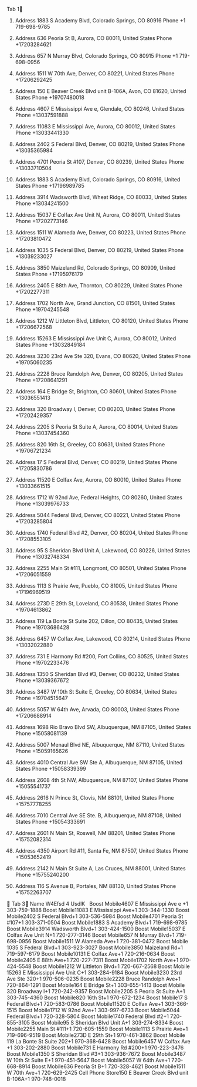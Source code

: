 Tab 1
1. Address 1883 S Academy Blvd, Colorado Springs, CO 80916
Phone +1 719-698-9785
2. Address 636 Peoria St B, Aurora, CO 80011, United States
Phone +17203284621
3. Address 657 N Murray Blvd, Colorado Springs, CO 80915
Phone +1 719-698-0956
4. Address 1511 W 70th Ave, Denver, CO 80221, United States
Phone +17206292425
5. Address 150 E Beaver Creek Blvd unit B-106A, Avon, CO 81620, United States
Phone +19707480018
6. Address 4607 E Mississippi Ave e, Glendale, CO 80246, United States
Phone +13037591888
7. Address 11083 E Mississippi Ave, Aurora, CO 80012, United States
Phone +13033441330
8. Address 2402 S Federal Blvd, Denver, CO 80219, United States
Phone +13035365984
9. Address 4701 Peoria St #107, Denver, CO 80239, United States
Phone +13033710504
10. Address 1883 S Academy Blvd, Colorado Springs, CO 80916, United States
Phone +17196989785
11. Address 3914 Wadsworth Blvd, Wheat Ridge, CO 80033, United States
Phone +13034241500
12. Address 15037 E Colfax Ave Unit N, Aurora, CO 80011, United States
Phone +17202773146
13. Address 1511 W Alameda Ave, Denver, CO 80223, United States
Phone +17203810472
14. Address 1035 S Federal Blvd, Denver, CO 80219, United States
Phone +13039233027
15. Address 3850 Maizeland Rd, Colorado Springs, CO 80909, United States
Phone +17195976179
16. Address 2405 E 88th Ave, Thornton, CO 80229, United States
Phone +17202277311
17. Address 1702 North Ave, Grand Junction, CO 81501, United States
Phone +19704245548
18. Address 1212 W Littleton Blvd, Littleton, CO 80120, United States
Phone +17206672568
19. Address 15263 E Mississippi Ave Unit C, Aurora, CO 80012, United States
Phone +13032849184
20. Address 3230 23rd Ave Ste 320, Evans, CO 80620, United States
Phone +19705060235
21. Address 2228 Bruce Randolph Ave, Denver, CO 80205, United States
Phone +17208641291
22. Address 164 E Bridge St, Brighton, CO 80601, United States
Phone +13036551413
23. Address 320 Broadway I, Denver, CO 80203, United States
Phone +17202429357
24. Address 2205 S Peoria St Suite A, Aurora, CO 80014, United States
Phone +13037454360
25. Address 820 16th St, Greeley, CO 80631, United States
Phone +19706721234
26. Address 17 S Federal Blvd, Denver, CO 80219, United States
Phone +17205830786
27. Address 11520 E Colfax Ave, Aurora, CO 80010, United States
Phone +13033661515
28. Address 1712 W 92nd Ave, Federal Heights, CO 80260, United States
Phone +13039976733
29. Address 5044 Federal Blvd, Denver, CO 80221, United States
Phone +17203285804
30. Address 1740 Federal Blvd #2, Denver, CO 80204, United States
Phone +17208553105
31. Address 95 S Sheridan Blvd Unit A, Lakewood, CO 80226, United States
Phone +13032748334
32. Address 2255 Main St #111, Longmont, CO 80501, United States
Phone +17206051559
33. Address 1113 S Prairie Ave, Pueblo, CO 81005, United States
Phone +17196969519
34. Address 273D E 29th St, Loveland, CO 80538, United States
Phone +19704613862
35. Address 119 La Bonte St Suite 202, Dillon, CO 80435, United States
Phone +19703686428
36. Address 6457 W Colfax Ave, Lakewood, CO 80214, United States
Phone +13032022880
37. Address 731 E Harmony Rd #200, Fort Collins, CO 80525, United States
Phone +19702233476
38. Address 1350 S Sheridan Blvd #3, Denver, CO 80232, United States
Phone +13039367672
39. Address 3487 W 10th St Suite E, Greeley, CO 80634, United States
Phone +19704515647
40. Address 5057 W 64th Ave, Arvada, CO 80003, United States
Phone +17206688914
 
41. Address 1698 Rio Bravo Blvd SW, Albuquerque, NM 87105, United States
Phone +15058081139
 
42. Address 5007 Menaul Blvd NE, Albuquerque, NM 87110, United States
Phone +15059165626
 
43. Address 4010 Central Ave SW Ste A, Albuquerque, NM 87105, United States
Phone +15058339399
 
44. Address 2608 4th St NW, Albuquerque, NM 87107, United States
Phone +15055541737
 
45. Address 2616 N Prince St, Clovis, NM 88101, United States
Phone +15757778255
 
46. Address 7010 Central Ave SE Ste. B, Albuquerque, NM 87108, United States
Phone +15054333691
 
47. Address 2601 N Main St, Roswell, NM 88201, United States
Phone +15752082314
 
48. Address 4350 Airport Rd #11, Santa Fe, NM 87507, United States
Phone +15053652419
 
49. Address 2142 N Main St Suite A, Las Cruces, NM 88001, United States
Phone +15755240200
 
50. Address 116 S Avenue B, Portales, NM 88130, United States
Phone +15752263707
 
 
 
 
 
Tab 3
Name     ​W4Efsd 4​                UsdlK
​​
​​
Boost Mobile​4607 E Mississippi Ave e                                                                  +1 303-759-1888
Boost Mobile​11083 E Mississippi Ave​+1 303-344-1330
Boost Mobile​2402 S Federal Blvd​+1 303-536-5984
Boost Mobile​4701 Peoria St #107​+1 303-371-0504
Boost Mobile​1883 S Academy Blvd​+1 719-698-9785
Boost Mobile​3914 Wadsworth Blvd​+1 303-424-1500
Boost Mobile​15037 E Colfax Ave Unit N​+1 720-277-3146
Boost Mobile​657 N Murray Blvd​+1 719-698-0956
Boost Mobile​1511 W Alameda Ave​+1 720-381-0472
Boost Mobile​1035 S Federal Blvd​+1 303-923-3027
Boost Mobile​3850 Maizeland Rd​+1 719-597-6179
Boost Mobile​10131 E Colfax Ave​+1 720-216-0634
Boost Mobile​2405 E 88th Ave​+1 720-227-7311
Boost Mobile​1702 North Ave​+1 970-424-5548
Boost Mobile​1212 W Littleton Blvd​+1 720-667-2568
Boost Mobile​15263 E Mississippi Ave Unit C​+1 303-284-9184
Boost Mobile​3230 23rd Ave Ste 320​+1 970-506-0235
Boost Mobile​2228 Bruce Randolph Ave​+1 720-864-1291
Boost Mobile​164 E Bridge St​+1 303-655-1413
Boost Mobile​320 Broadway I​+1 720-242-9357
Boost Mobile​2205 S Peoria St Suite A​+1 303-745-4360
Boost Mobile​820 16th St​+1 970-672-1234
Boost Mobile​17 S Federal Blvd​+1 720-583-0786
Boost Mobile​11520 E Colfax Ave​+1 303-366-1515
Boost Mobile​1712 W 92nd Ave​+1 303-997-6733
Boost Mobile​5044 Federal Blvd​+1 720-328-5804
Boost Mobile​1740 Federal Blvd #2​+1 720-855-3105
Boost Mobile​95 S Sheridan Blvd Unit A​+1 303-274-8334
Boost Mobile​2255 Main St #111​+1 720-605-1559
Boost Mobile​1113 S Prairie Ave​+1 719-696-9519
Boost Mobile​273D E 29th St​+1 970-461-3862
Boost Mobile​119 La Bonte St Suite 202​+1 970-368-6428
Boost Mobile​6457 W Colfax Ave​+1 303-202-2880
Boost Mobile​731 E Harmony Rd #200​+1 970-223-3476
Boost Mobile​1350 S Sheridan Blvd #3​+1 303-936-7672
Boost Mobile​3487 W 10th St Suite E​+1 970-451-5647
Boost Mobile​5057 W 64th Ave​+1 720-668-8914
Boost Mobile​636 Peoria St B​+1 720-328-4621
Boost Mobile​1511 W 70th Ave​+1 720-629-2425
Cell Phone Store​150 E Beaver Creek Blvd unit B-106A​+1 970-748-0018
​​
 